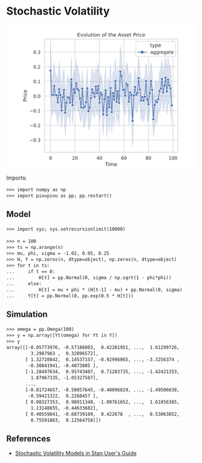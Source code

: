Stochastic Volatility
================================================================================

![Stochastic volatility](images/volatility.svg)

Imports:

    >>> import numpy as np
    >>> import pioupiou as pp; pp.restart()

Model
--------------------------------------------------------------------------------

    >>> import sys; sys.setrecursionlimit(10000)

    >>> n = 100
    >>> ts = np.arange(n)
    >>> mu, phi, sigma = -1.02, 0.95, 0.25
    >>> H, Y = np.zeros(n, dtype=object), np.zeros(n, dtype=object)
    >>> for t in ts:
    ...     if t == 0:
    ...         H[t] = pp.Normal(0, sigma / np.sqrt(1 - phi*phi))
    ...     else:
    ...         H[t] = mu + phi * (H[t-1] - mu) + pp.Normal(0, sigma)
    ...     Y[t] = pp.Normal(0, pp.exp(0.5 * H[t]))

Simulation
--------------------------------------------------------------------------------

    >>> omega = pp.Omega(100)
    >>> y = np.array([Yt(omega) for Yt in Y])
    >>> y
    array([[-0.05773976, -0.57186803,  0.42281951, ...,  1.61299726,
             3.2987983 ,  0.32896572],
           [ 1.32720842,  0.14537157, -0.92996065, ..., -3.3256374 ,
            -0.30841941, -0.4073805 ],
           [-1.28497634,  0.95743407,  0.71283735, ..., -1.42421353,
             1.87967335, -1.05327587],
           ...,
           [-0.01724657, -0.58057645, -0.40096819, ..., -1.49506038,
            -0.59421322,  0.2268457 ],
           [ 0.08327353,  0.98911348, -1.09761652, ...,  1.61856385,
             1.13148655, -0.44633602],
           [ 0.40559841, -0.68739109,  0.422678  , ...,  0.53063852,
             0.75591863,  0.12564758]])

References
--------------------------------------------------------------------------------

  - [Stochastic Volatility Models in Stan User's Guide](https://mc-stan.org/docs/2_21/stan-users-guide/stochastic-volatility-models.html)

